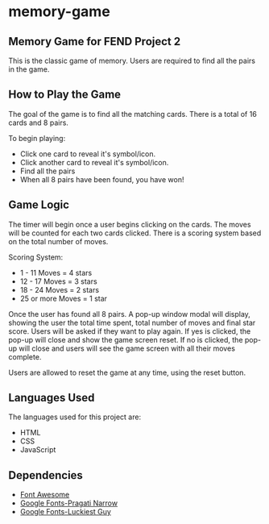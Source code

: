 # memory-game
## Memory Game for FEND Project 2
This is the classic game of memory. Users are required to find all the pairs in the game.  

## How to Play the Game
The goal of the game is to find all the matching cards. There is a total of 16 cards and 8 pairs.

To begin playing:
* Click one card to reveal it's symbol/icon.
* Click another card to reveal it's symbol/icon.
* Find all the pairs
* When all 8 pairs have been found, you have won!
 
## Game Logic
The timer will begin once a user begins clicking on the cards. The moves will be counted for each two cards clicked. There is a scoring system based on the total number of moves. 

Scoring System:
* 1 - 11 Moves = 4 stars
* 12 - 17 Moves = 3 stars
* 18 - 24 Moves = 2 stars
* 25 or more Moves = 1 star

Once the user has found all 8 pairs. A pop-up window modal will display, showing the user the total time spent, total number of moves and final star score. Users will be asked if they want to play again. If yes is clicked, the pop-up will close and show the game screen reset. If no is clicked, the pop-up will close and users will see the game screen with all their moves complete. 

Users are allowed to reset the game at any time, using the reset button. 

## Languages Used 
The languages used for this project are:
* HTML
* CSS
* JavaScript

## Dependencies 
* [Font Awesome](https://fontawesome.com/)
* [Google Fonts-Pragati Narrow](https://fonts.google.com/specimen/Pragati+Narrow)
* [Google Fonts-Luckiest Guy](https://fonts.google.com/specimen/Luckiest+Guy)